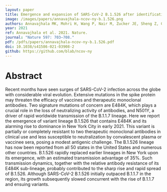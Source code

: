 ```yaml
---
layout: paper
title: Emergence and expansion of SARS-CoV-2 B.1.526 after identification in New York
image: /images/papers/annavajhala-ncov-ny-b.1.526.png
authors: Annavajhala MK, Mohri H, Wang P, Nair M, Zucker JE, Sheng Z, Gomez-Simmonds A, Kelley AL, Tagliavia M, Huang Y, Bedford T, Ho DD, Uhlemann A-C.
year: 2021
ref: Annavajhala et al. 2021. Nature.
journal: "Nature 597: 703–708."
pdf: /pdfs/papers/annavajhala-ncov-ny-b.1.526.pdf
doi: 10.1038/s41586-021-03908-2
github: https://github.com/blab/ncov-ny
---
```


# Abstract

Recent months have seen surges of SARS-CoV-2 infection across the globe with considerable viral evolution. Extensive mutations in the spike protein may threaten the efficacy of vaccines and therapeutic monoclonal antibodies. Two signature mutations of concern are E484K, which plays a crucial role in the loss of neutralizing activity of antibodies, and N501Y, a driver of rapid worldwide transmission of the B.1.1.7 lineage. Here we report the emergence of variant lineage B.1.526 that contains E484K and its alarming rise to dominance in New York City in early 2021. This variant is partially or completely resistant to two therapeutic monoclonal antibodies in clinical use and less susceptible to neutralization by convalescent plasma or vaccinee sera, posing a modest antigenic challenge. The B.1.526 lineage has now been reported from all 50 states in the United States and numerous other countries. B.1.526 rapidly replaced earlier lineages in New York upon its emergence, with an estimated transmission advantage of 35%. Such transmission dynamics, together with the relative antibody resistance of its E484K sub-lineage, probably contributed to the sharp rise and rapid spread of B.1.526. Although SARS-CoV-2 B.1.526 initially outpaced B.1.1.7 in the region, its growth subsequently slowed concurrent with the rise of B.1.1.7 and ensuing variants.
